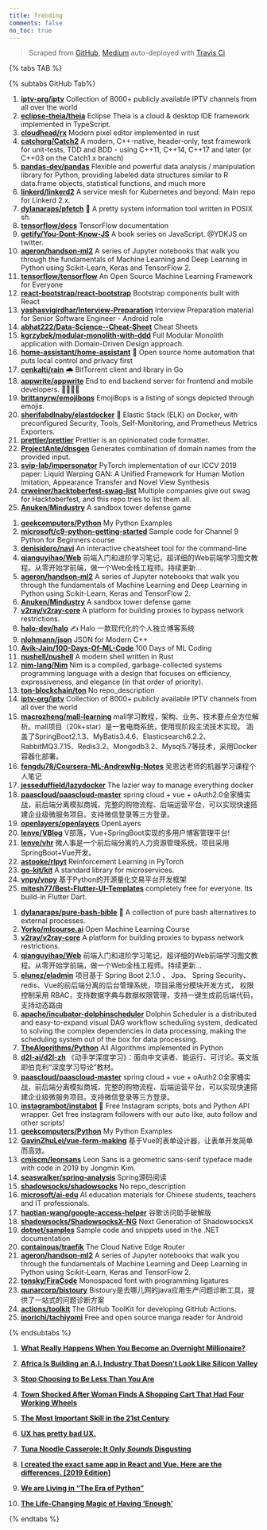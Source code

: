 ```yaml
---
title: Trending
comments: false
no_toc: true
---
```


> Scraped from [GitHub](https://github.com/trending), [Medium](https://medium.com/topic/popular)
auto-deployed with [Travis Ci](https://travis-ci.org/)

{% tabs TAB %}
<!-- tab GitHub -->
{% subtabs GitHub Tab%}
<!-- tab Daily -->
1. [**iptv-org/iptv**](https://github.com/iptv-org/iptv)
Collection of 8000+ publicly available IPTV channels from all over the world
2. [**eclipse-theia/theia**](https://github.com/eclipse-theia/theia)
Eclipse Theia is a cloud & desktop IDE framework implemented in TypeScript.
3. [**cloudhead/rx**](https://github.com/cloudhead/rx)
Modern pixel editor implemented in rust
4. [**catchorg/Catch2**](https://github.com/catchorg/Catch2)
A modern, C++-native, header-only, test framework for unit-tests, TDD and BDD - using C++11, C++14, C++17 and later (or C++03 on the Catch1.x branch)
5. [**pandas-dev/pandas**](https://github.com/pandas-dev/pandas)
Flexible and powerful data analysis / manipulation library for Python, providing labeled data structures similar to R data.frame objects, statistical functions, and much more
6. [**linkerd/linkerd2**](https://github.com/linkerd/linkerd2)
A service mesh for Kubernetes and beyond. Main repo for Linkerd 2.x.
7. [**dylanaraps/pfetch**](https://github.com/dylanaraps/pfetch)
🐧 A pretty system information tool written in POSIX sh.
8. [**tensorflow/docs**](https://github.com/tensorflow/docs)
TensorFlow documentation
9. [**getify/You-Dont-Know-JS**](https://github.com/getify/You-Dont-Know-JS)
A book series on JavaScript. @YDKJS on twitter.
10. [**ageron/handson-ml2**](https://github.com/ageron/handson-ml2)
A series of Jupyter notebooks that walk you through the fundamentals of Machine Learning and Deep Learning in Python using Scikit-Learn, Keras and TensorFlow 2.
11. [**tensorflow/tensorflow**](https://github.com/tensorflow/tensorflow)
An Open Source Machine Learning Framework for Everyone
12. [**react-bootstrap/react-bootstrap**](https://github.com/react-bootstrap/react-bootstrap)
Bootstrap components built with React
13. [**yashasvigirdhar/Interview-Preparation**](https://github.com/yashasvigirdhar/Interview-Preparation)
Interview Preparation material for Senior Software Engineer - Android role
14. [**abhat222/Data-Science--Cheat-Sheet**](https://github.com/abhat222/Data-Science--Cheat-Sheet)
Cheat Sheets
15. [**kgrzybek/modular-monolith-with-ddd**](https://github.com/kgrzybek/modular-monolith-with-ddd)
Full Modular Monolith application with Domain-Driven Design approach.
16. [**home-assistant/home-assistant**](https://github.com/home-assistant/home-assistant)
🏡 Open source home automation that puts local control and privacy first
17. [**cenkalti/rain**](https://github.com/cenkalti/rain)
🌧 BitTorrent client and library in Go
18. [**appwrite/appwrite**](https://github.com/appwrite/appwrite)
End to end backend server for frontend and mobile developers. 👩‍💻👨‍💻
19. [**brittanyrw/emojibops**](https://github.com/brittanyrw/emojibops)
EmojiBops is a listing of songs depicted through emojis.
20. [**sherifabdlnaby/elastdocker**](https://github.com/sherifabdlnaby/elastdocker)
🐳 Elastic Stack (ELK) on Docker, with preconfigured Security, Tools, Self-Monitoring, and Prometheus Metrics Exporters.
21. [**prettier/prettier**](https://github.com/prettier/prettier)
Prettier is an opinionated code formatter.
22. [**ProjectAnte/dnsgen**](https://github.com/ProjectAnte/dnsgen)
Generates combination of domain names from the provided input.
23. [**svip-lab/impersonator**](https://github.com/svip-lab/impersonator)
PyTorch implementation of our ICCV 2019 paper: Liquid Warping GAN: A Unified Framework for Human Motion Imitation, Appearance Transfer and Novel View Synthesis
24. [**crweiner/hacktoberfest-swag-list**](https://github.com/crweiner/hacktoberfest-swag-list)
Multiple companies give out swag for Hacktoberfest, and this repo tries to list them all.
25. [**Anuken/Mindustry**](https://github.com/Anuken/Mindustry)
A sandbox tower defense game
<!-- endtab -->
<!-- tab Weekly -->
1. [**geekcomputers/Python**](https://github.com/geekcomputers/Python)
My Python Examples
2. [**microsoft/c9-python-getting-started**](https://github.com/microsoft/c9-python-getting-started)
Sample code for Channel 9 Python for Beginners course
3. [**denisidoro/navi**](https://github.com/denisidoro/navi)
An interactive cheatsheet tool for the command-line
4. [**qianguyihao/Web**](https://github.com/qianguyihao/Web)
前端入门和进阶学习笔记，超详细的Web前端学习图文教程。从零开始学前端，做一个Web全栈工程师。持续更新...
5. [**ageron/handson-ml2**](https://github.com/ageron/handson-ml2)
A series of Jupyter notebooks that walk you through the fundamentals of Machine Learning and Deep Learning in Python using Scikit-Learn, Keras and TensorFlow 2.
6. [**Anuken/Mindustry**](https://github.com/Anuken/Mindustry)
A sandbox tower defense game
7. [**v2ray/v2ray-core**](https://github.com/v2ray/v2ray-core)
A platform for building proxies to bypass network restrictions.
8. [**halo-dev/halo**](https://github.com/halo-dev/halo)
✍ Halo 一款现代化的个人独立博客系统
9. [**nlohmann/json**](https://github.com/nlohmann/json)
JSON for Modern C++
10. [**Avik-Jain/100-Days-Of-ML-Code**](https://github.com/Avik-Jain/100-Days-Of-ML-Code)
100 Days of ML Coding
11. [**nushell/nushell**](https://github.com/nushell/nushell)
A modern shell written in Rust
12. [**nim-lang/Nim**](https://github.com/nim-lang/Nim)
Nim is a compiled, garbage-collected systems programming language with a design that focuses on efficiency, expressiveness, and elegance (in that order of priority).
13. [**ton-blockchain/ton**](https://github.com/ton-blockchain/ton)
No repo_description
14. [**iptv-org/iptv**](https://github.com/iptv-org/iptv)
Collection of 8000+ publicly available IPTV channels from all over the world
15. [**macrozheng/mall-learning**](https://github.com/macrozheng/mall-learning)
mall学习教程，架构、业务、技术要点全方位解析。mall项目（20k+star）是一套电商系统，使用现阶段主流技术实现。 涵盖了SpringBoot2.1.3、MyBatis3.4.6、Elasticsearch6.2.2、RabbitMQ3.7.15、Redis3.2、Mongodb3.2、Mysql5.7等技术，采用Docker容器化部署。
16. [**fengdu78/Coursera-ML-AndrewNg-Notes**](https://github.com/fengdu78/Coursera-ML-AndrewNg-Notes)
吴恩达老师的机器学习课程个人笔记
17. [**jesseduffield/lazydocker**](https://github.com/jesseduffield/lazydocker)
The lazier way to manage everything docker
18. [**paascloud/paascloud-master**](https://github.com/paascloud/paascloud-master)
spring cloud + vue + oAuth2.0全家桶实战，前后端分离模拟商城，完整的购物流程、后端运营平台，可以实现快速搭建企业级微服务项目。支持微信登录等三方登录。
19. [**openlayers/openlayers**](https://github.com/openlayers/openlayers)
OpenLayers
20. [**lenve/VBlog**](https://github.com/lenve/VBlog)
V部落，Vue+SpringBoot实现的多用户博客管理平台!
21. [**lenve/vhr**](https://github.com/lenve/vhr)
微人事是一个前后端分离的人力资源管理系统，项目采用SpringBoot+Vue开发。
22. [**astooke/rlpyt**](https://github.com/astooke/rlpyt)
Reinforcement Learning in PyTorch
23. [**go-kit/kit**](https://github.com/go-kit/kit)
A standard library for microservices.
24. [**vnpy/vnpy**](https://github.com/vnpy/vnpy)
基于Python的开源量化交易平台开发框架
25. [**mitesh77/Best-Flutter-UI-Templates**](https://github.com/mitesh77/Best-Flutter-UI-Templates)
completely free for everyone. Its build-in Flutter Dart.
<!-- endtab -->
<!-- tab Monthly -->
1. [**dylanaraps/pure-bash-bible**](https://github.com/dylanaraps/pure-bash-bible)
📖 A collection of pure bash alternatives to external processes.
2. [**Yorko/mlcourse.ai**](https://github.com/Yorko/mlcourse.ai)
Open Machine Learning Course
3. [**v2ray/v2ray-core**](https://github.com/v2ray/v2ray-core)
A platform for building proxies to bypass network restrictions.
4. [**qianguyihao/Web**](https://github.com/qianguyihao/Web)
前端入门和进阶学习笔记，超详细的Web前端学习图文教程。从零开始学前端，做一个Web全栈工程师。持续更新...
5. [**elunez/eladmin**](https://github.com/elunez/eladmin)
项目基于 Spring Boot 2.1.0 、 Jpa、 Spring Security、redis、Vue的前后端分离的后台管理系统，项目采用分模块开发方式， 权限控制采用 RBAC，支持数据字典与数据权限管理，支持一键生成前后端代码，支持动态路由
6. [**apache/incubator-dolphinscheduler**](https://github.com/apache/incubator-dolphinscheduler)
Dolphin Scheduler is a distributed and easy-to-expand visual DAG workflow scheduling system, dedicated to solving the complex dependencies in data processing, making the scheduling system out of the box for data processing.
7. [**TheAlgorithms/Python**](https://github.com/TheAlgorithms/Python)
All Algorithms implemented in Python
8. [**d2l-ai/d2l-zh**](https://github.com/d2l-ai/d2l-zh)
《动手学深度学习》：面向中文读者、能运行、可讨论。英文版即伯克利“深度学习导论”教材。
9. [**paascloud/paascloud-master**](https://github.com/paascloud/paascloud-master)
spring cloud + vue + oAuth2.0全家桶实战，前后端分离模拟商城，完整的购物流程、后端运营平台，可以实现快速搭建企业级微服务项目。支持微信登录等三方登录。
10. [**instagrambot/instabot**](https://github.com/instagrambot/instabot)
🐙 Free Instagram scripts, bots and Python API wrapper. Get free instagram followers with our auto like, auto follow and other scripts!
11. [**geekcomputers/Python**](https://github.com/geekcomputers/Python)
My Python Examples
12. [**GavinZhuLei/vue-form-making**](https://github.com/GavinZhuLei/vue-form-making)
基于Vue的表单设计器，让表单开发简单而高效。
13. [**cmiscm/leonsans**](https://github.com/cmiscm/leonsans)
Leon Sans is a geometric sans-serif typeface made with code in 2019 by Jongmin Kim.
14. [**seaswalker/spring-analysis**](https://github.com/seaswalker/spring-analysis)
Spring源码阅读
15. [**shadowsocks/shadowsocks**](https://github.com/shadowsocks/shadowsocks)
No repo_description
16. [**microsoft/ai-edu**](https://github.com/microsoft/ai-edu)
AI education materials for Chinese students, teachers and IT professionals.
17. [**haotian-wang/google-access-helper**](https://github.com/haotian-wang/google-access-helper)
谷歌访问助手破解版
18. [**shadowsocks/ShadowsocksX-NG**](https://github.com/shadowsocks/ShadowsocksX-NG)
Next Generation of ShadowsocksX
19. [**dotnet/samples**](https://github.com/dotnet/samples)
Sample code and snippets used in the .NET documentation
20. [**containous/traefik**](https://github.com/containous/traefik)
The Cloud Native Edge Router
21. [**ageron/handson-ml2**](https://github.com/ageron/handson-ml2)
A series of Jupyter notebooks that walk you through the fundamentals of Machine Learning and Deep Learning in Python using Scikit-Learn, Keras and TensorFlow 2.
22. [**tonsky/FiraCode**](https://github.com/tonsky/FiraCode)
Monospaced font with programming ligatures
23. [**qunarcorp/bistoury**](https://github.com/qunarcorp/bistoury)
Bistoury是去哪儿网的java应用生产问题诊断工具，提供了一站式的问题诊断方案
24. [**actions/toolkit**](https://github.com/actions/toolkit)
The GitHub ToolKit for developing GitHub Actions.
25. [**inorichi/tachiyomi**](https://github.com/inorichi/tachiyomi)
Free and open source manga reader for Android
<!-- endtab -->
{% endsubtabs %}
<!-- endtab --><!-- tab Medium -->
1. [**What Really Happens When You Become an Overnight Millionaire?**](https://marker.medium.com/what-really-happens-when-you-become-an-overnight-millionaire-acac42990175?source=topic_page---------------------------20)

2. [**Africa Is Building an A.I. Industry That Doesn’t Look Like Silicon Valley**](https://onezero.medium.com/africa-is-building-an-a-i-industry-that-doesnt-look-like-silicon-valley-72198eba706d?source=topic_page---------0------------------1)

3. [**Stop Choosing to Be Less Than You Are**](https://humanparts.medium.com/why-youre-addicted-to-being-an-inferior-version-of-yourself-d24c1e64e691?source=topic_page---------1------------------1)

4. [**Town Shocked After Woman Finds A Shopping Cart That Had Four Working Wheels**](https://medium.com/happy-space-cats/town-shocked-after-woman-finds-a-shopping-cart-that-had-four-working-wheels-8a4320da569b?source=topic_page---------2------------------1)

5. [**The Most Important Skill in the 21st Century**](https://medium.com/personal-growth/the-most-important-skill-in-the-21st-century-773ef4c5298c?source=topic_page---------4------------------1)

6. [**UX has pretty bad UX.**](https://uxdesign.cc/ux-has-pretty-bad-ux-fd2702e5c22a?source=topic_page---------5------------------1)

7. [**Tuna Noodle Casserole: It Only *Sounds* Disgusting**](https://heated.medium.com/tuna-noodle-casserole-it-only-sounds-disgusting-d82f7c262f9d?source=topic_page---------6------------------1)

8. [**I created the exact same app in React and Vue. Here are the differences. [2019 Edition]**](https://medium.com/javascript-in-plain-english/i-created-the-exact-same-app-in-react-and-vue-here-are-the-differences-2019-edition-42ba2cab9e56?source=topic_page---------7------------------1)

9. [**We are Living in “The Era of Python”**](https://towardsdatascience.com/we-are-living-in-the-era-of-python-bc032d595f6a?source=topic_page---------8------------------1)

10. [**The Life-Changing Magic of Having ‘Enough’**](https://forge.medium.com/the-life-changing-magic-of-having-enough-38d78a5f6963?source=topic_page---------9------------------1)

<!-- endtab -->
{% endtabs %}
